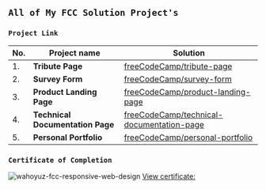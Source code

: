 ## `All of My FCC Solution Project's`
### `Project Link`

| No. | Project name |   Solution   |
| --- | ------------ | ------------ |
|  1. | **Tribute Page** | [freeCodeCamp/tribute-page](https://wahyupriambodo.github.io/freecodecamp/tribute-page/ "Click to visit.") |
|  2. | **Survey Form** | [freeCodeCamp/survey-form](https://wahyupriambodo.github.io/freecodecamp/survey-form/ "Click to visit.") |
|  3. | **Product Landing Page** | [freeCodeCamp/product-landing-page](https://wahyupriambodo.github.io/freecodecamp/product-landing-page/ "Click to visit.") |
|  4. | **Technical Documentation Page** | [freeCodeCamp/technical-documentation-page](https://wahyupriambodo.github.io/freecodecamp/technical-documentation-page/ "Click to visit.") |
|  5. | **Personal Portfolio** | [freeCodeCamp/personal-portfolio](https://wahyupriambodo.github.io/freecodecamp/personal-portfolio-webpage/ "Click to visit.") |

### `Certificate of Completion`
![wahoyuz-fcc-responsive-web-design](https://github.com/wahoyuz/fcc/certificate.png?raw=true)
[View certificate:](https://www.freecodecamp.org/certification/wahyupriambodo/responsive-web-design)
